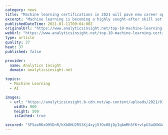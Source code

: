 ```yaml
---
category: news
title: "Machine learning certifications in 2021 will pave new career opportunities"
excerpt: "Machine learning is becoming a highly sought-after skill set in today's job market. Here are the top machine learning certifications to get started in 2021."
publishedDateTime: 2021-01-11T09:04:00Z
originalUrl: "https://www.analyticsinsight.net/top-10-machine-learning-certifications-to-boost-career-in-2021/"
webUrl: "https://www.analyticsinsight.net/top-10-machine-learning-certifications-to-boost-career-in-2021/"
type: article
quality: 37
heat: 37
published: false

provider:
  name: Analytics Insight
  domain: analyticsinsight.net

topics:
  - Machine Learning
  - AI

images:
  - url: "https://analyticsinsight.b-cdn.net/wp-content/uploads/2021/01/Machine-Learning.jpg"
    width: 900
    height: 500
    isCached: true

secured: "SF5aoRKxO9VDnR/hXb8HU2R53Xj4xyj5fOx08jDyIqAmMh5fK+vlpU3aGKW4cpJNJp5USHkpVKhTWs1JU2BytRg2Cq7GQx7U7cqJH65Yc2ELacZPNzj3D99N3dJvHnst0AJEXDMluCs+UAGB/msZbuoyKfWQD4VMrepi9duJfxl/iq9EurleodjEd3oGF51L3fe/j0/eYha7rPKj4udAz5rv/sUuIGxuKeSCHzv/+6nbWycmZOqlRSZZLPL7ZUxvU2Az82xkHrxee008GhHQSYngehbraBeiZ7u7HA1ifXWRIldJL6xnotRULFYN0TUxv/NQzhc2Hw41mwhbt5D0mgAVBJcVjCRbvYQJw3A0pgE=;IrEIiiqIp9dECaeBmEhTRw=="
---
```


